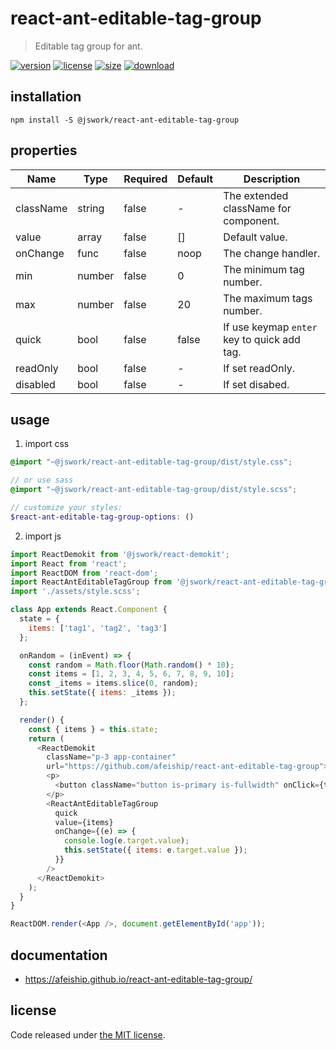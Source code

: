 # react-ant-editable-tag-group
> Editable tag group for ant.

[![version][version-image]][version-url]
[![license][license-image]][license-url]
[![size][size-image]][size-url]
[![download][download-image]][download-url]

## installation
```shell
npm install -S @jswork/react-ant-editable-tag-group
```

## properties
| Name      | Type   | Required | Default | Description                                 |
| --------- | ------ | -------- | ------- | ------------------------------------------- |
| className | string | false    | -       | The extended className for component.       |
| value     | array  | false    | []      | Default value.                              |
| onChange  | func   | false    | noop    | The change handler.                         |
| min       | number | false    | 0       | The minimum tag number.                     |
| max       | number | false    | 20      | The maximum tags number.                    |
| quick     | bool   | false    | false   | If use keymap `enter` key to quick add tag. |
| readOnly  | bool   | false    | -       | If set readOnly.                            |
| disabled  | bool   | false    | -       | If set disabed.                             |


## usage
1. import css
  ```scss
  @import "~@jswork/react-ant-editable-tag-group/dist/style.css";

  // or use sass
  @import "~@jswork/react-ant-editable-tag-group/dist/style.scss";

  // customize your styles:
  $react-ant-editable-tag-group-options: ()
  ```
2. import js
  ```js
  import ReactDemokit from '@jswork/react-demokit';
  import React from 'react';
  import ReactDOM from 'react-dom';
  import ReactAntEditableTagGroup from '@jswork/react-ant-editable-tag-group';
  import './assets/style.scss';

  class App extends React.Component {
    state = {
      items: ['tag1', 'tag2', 'tag3']
    };

    onRandom = (inEvent) => {
      const random = Math.floor(Math.random() * 10);
      const items = [1, 2, 3, 4, 5, 6, 7, 8, 9, 10];
      const _items = items.slice(0, random);
      this.setState({ items: _items });
    };

    render() {
      const { items } = this.state;
      return (
        <ReactDemokit
          className="p-3 app-container"
          url="https://github.com/afeiship/react-ant-editable-tag-group">
          <p>
            <button className="button is-primary is-fullwidth" onClick={this.onRandom}>Set Random Items</button>
          </p>
          <ReactAntEditableTagGroup
            quick
            value={items}
            onChange={(e) => {
              console.log(e.target.value);
              this.setState({ items: e.target.value });
            }}
          />
        </ReactDemokit>
      );
    }
  }

  ReactDOM.render(<App />, document.getElementById('app'));

  ```

## documentation
- https://afeiship.github.io/react-ant-editable-tag-group/


## license
Code released under [the MIT license](https://github.com/afeiship/react-ant-editable-tag-group/blob/master/LICENSE.txt).

[version-image]: https://img.shields.io/npm/v/@jswork/react-ant-editable-tag-group
[version-url]: https://npmjs.org/package/@jswork/react-ant-editable-tag-group

[license-image]: https://img.shields.io/npm/l/@jswork/react-ant-editable-tag-group
[license-url]: https://github.com/afeiship/react-ant-editable-tag-group/blob/master/LICENSE.txt

[size-image]: https://img.shields.io/bundlephobia/minzip/@jswork/react-ant-editable-tag-group
[size-url]: https://github.com/afeiship/react-ant-editable-tag-group/blob/master/dist/react-ant-editable-tag-group.min.js

[download-image]: https://img.shields.io/npm/dm/@jswork/react-ant-editable-tag-group
[download-url]: https://www.npmjs.com/package/@jswork/react-ant-editable-tag-group
